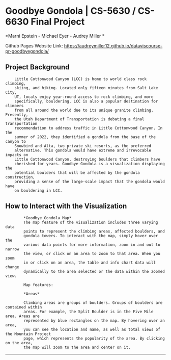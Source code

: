 # Goodbye Gondola | CS-5630 / CS-6630 Final Project

*Marni Epstein - Michael Eyer - Audrey Miller *

Github Pages Website Link: https://audreymiller12.github.io/dataviscourse-pr-goodbyegondola/



## Project Background

        Little Cottonwood Canyon (LCC) is home to world class rock climbing,
        skiing, and hiking. Located only fifteen minutes from Salt Lake City,
        UT, locals enjoy year-round access to rock climbing, and more
        specifically, bouldering. LCC is also a popular destination for climbers
        from all around the world due to its unique granite climbing. Presently,
        the Utah Department of Transportation is debating a final transportation
        recommendation to address traffic in Little Cottonwood Canyon. In the
        summer of 2022, they identified a gondola from the base of the canyon to
        Snowbird and Alta, two private ski resorts, as the preferred
        alternative. This gondola would have extreme and irrevocable impacts on
        Little Cottonwood Canyon, destroying boulders that climbers have
        cherished for years. Goodbye Gondola is a visualization displaying the
        potential boulders that will be affected by the gondola construction,
        providing a sense of the large-scale impact that the gondola would have
        on bouldering in LCC.


## How to Interact with the Visualization

            *Goodbye Gondola Map*
            The map feature of the visualization includes three varying data
            points to represent the climbing areas, affected boulders, and
            gondola towers. To interact with the map, simply hover over the
            various data points for more information, zoom in and out to narrow
            the view, or click on an area to zoom to that area. When you zoom
            in or click on an area, the table and info chart data will change
            dynamically to the area selected or the data within the zoomed view.

            Map features:
            
            *Areas*
            
            Climbing areas are groups of boulders. Groups of boulders are contained within 
            areas. For example, the Split Boulder is in the Five Mile area. Areas are 
            represented by blue rectangles on the map. By hovering over an area, 
            you can see the location and name, as well as total views of the Mountain Project 
            page, which represents the popularity of the area. By clicking on the area, 
            the map will zoom to the area and center on it.
************************************************************************************
